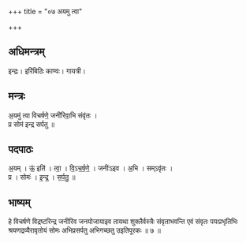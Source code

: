 +++
title = "०७ अयमु त्वा"

+++
## अधिमन्त्रम्
इन्द्रः। इरिंबिठिः काण्वः। गायत्री।

## मन्त्रः
अ॒यमु॑ त्वा विचर्षणे॒ जनी॑रिवा॒भि संवृ॑तः ।  
प्र सोम॑ इन्द्र सर्पतु ॥

## पदपाठः
अ॒यम् । ऊं॒ इति॑ । त्वा॒ । वि॒ऽच॒र्ष॒णे॒ । जनीः॑ऽइव । अ॒भि । सम्ऽवृ॑तः ।  
प्र । सोमः॑ । इ॒न्द्र॒ । स॒र्प॒तु॒ ॥

## भाष्यम्
हे विचर्षणे विद्रष्टरिन्द्र जनीरिव जनयोजायाइव तायथा शुक्लैर्वस्त्रैः संवृताभवन्ति एवं संवृतः पयःप्रभृतिभिः श्रयणद्रव्यैरावृतोयं सोमः अभिप्रसर्पतु अभिगच्छतु उइतिपूरकः ॥ ७ ॥